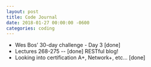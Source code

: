 ```yaml
---
layout: post
title: Code Journal
date: 2018-01-27 00:00:00 -0600
categories: coding
---
```


- Wes Bos’ 30-day challenge - Day 3 [done]
- Lectures 268-275 -- [done] RESTful blog!
- Looking into certification A+, Network+, etc… [done]
